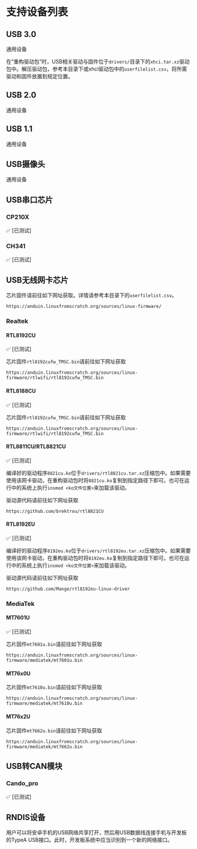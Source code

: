 # 支持设备列表

## USB 3.0
通用设备

在“重构驱动包”时，USB相关驱动与固件位于`drivers/`目录下的`xhci.tar.xz`驱动包中。解压驱动包，参考本目录下或xhci驱动包中的`userfilelist.csv`，将所需驱动和固件放置到规定位置。

## USB 2.0
通用设备

## USB 1.1
通用设备

## USB摄像头
通用设备

## USB串口芯片
### CP210X
✅ [已测试]
### CH341
✅ [已测试]

## USB无线网卡芯片
芯片固件请前往如下网址获取。详情请参考本目录下的`userfilelist.csv`。
```
https://anduin.linuxfromscratch.org/sources/linux-firmware/
```
### Realtek

#### RTL8192CU
✅ [已测试]

芯片固件`rtl8192cufw_TMSC.bin`请前往如下网址获取
```
https://anduin.linuxfromscratch.org/sources/linux-firmware/rtlwifi/rtl8192cufw_TMSC.bin
```

#### RTL8188CU
✅ [已测试]

芯片固件`rtl8192cufw_TMSC.bin`请前往如下网址获取
```
https://anduin.linuxfromscratch.org/sources/linux-firmware/rtlwifi/rtl8192cufw_TMSC.bin
```

#### RTL8811CU/RTL8821CU
✅ [已测试]

编译好的驱动程序`8821cu.ko`位于`drivers/rtl8821cu.tar.xz`压缩包中。如果需要使用该网卡驱动，在重构驱动包时将`8821cu.ko`复制到指定路径下即可。也可在运行中的系统上执行`insmod <ko文件位置>`来加载该驱动。

驱动源代码请前往如下网址获取
```
https://github.com/brektrou/rtl8821CU
```

#### RTL8192EU
✅ [已测试]

编译好的驱动程序`8192eu.ko`位于`drivers/rtl8192eu.tar.xz`压缩包中。如果需要使用该网卡驱动，在重构驱动包时将`8192eu.ko`复制到指定路径下即可。也可在运行中的系统上执行`insmod <ko文件位置>`来加载该驱动。

驱动源代码请前往如下网址获取
```
https://github.com/Mange/rtl8192eu-linux-driver
```

### MediaTek

#### MT7601U
✅ [已测试]

芯片固件`mt7601u.bin`请前往如下网址获取
```
https://anduin.linuxfromscratch.org/sources/linux-firmware/mediatek/mt7601u.bin
```

#### MT76x0U
芯片固件`mt7610u.bin`请前往如下网址获取
```
https://anduin.linuxfromscratch.org/sources/linux-firmware/mediatek/mt7610u.bin
```

#### MT76x2U
芯片固件`mt7662u.bin`请前往如下网址获取
```
https://anduin.linuxfromscratch.org/sources/linux-firmware/mediatek/mt7662u.bin
```

## USB转CAN模块
### Cando_pro
✅ [已测试]

## RNDIS设备
用户可以将安卓手机的USB网络共享打开，然后用USB数据线连接手机与开发板的TypeA USB接口。此时，开发板系统中应当识别到一个新的网络接口。
